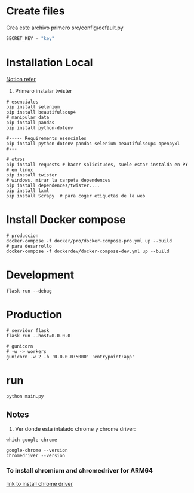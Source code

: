 # Create files
Crea este archivo primero
src/config/default.py
```python
SECRET_KEY = "key"
```

# Installation Local

[Notion refer](https://www.notion.so/erickcruz/WebScraping-97caab9b379846a58ad86389fa218ea7)

1. Primero instalar twister

```shell
# esenciales
pip install selenium
pip install beautifulsoup4
# manipular data
pip install pandas
pip install python-dotenv

#----- Requirements esenciales
pip install python-dotenv pandas selenium beautifulsoup4 openpyxl
#---

# otros
pip install requests # hacer solicitudes, suele estar instalda en PY
# en linux
pip install twister
# windows, mirar la carpeta dependences
pip install dependences/twister....
pip install lxml
pip install Scrapy  # para coger etiquetas de la web 

```

# Install Docker compose
```shelll
# produccion
docker-compose -f docker/pro/docker-compose-pro.yml up --build
# para desarrollo
docker-compose -f dockerdev/docker-compose-dev.yml up --build

```
# Development
```shelll
flask run --debug
```

# Production
```shelll
# servidor flask
flask run --host=0.0.0.0

# gunicorn
# -w -> workers
gunicorn -w 2 -b '0.0.0.0:5000' 'entrypoint:app'
```


# run
```shell
python main.py
```

## Notes
1.  Ver donde esta intalado chrome y chrome driver:
```shell
which google-chrome

google-chrome --version
chromedriver --version
```

### To install chromium and chromedriver for ARM64
[link to install chrome driver](https://github.com/ultrafunkamsterdam/undetected-chromedriver/issues/911)